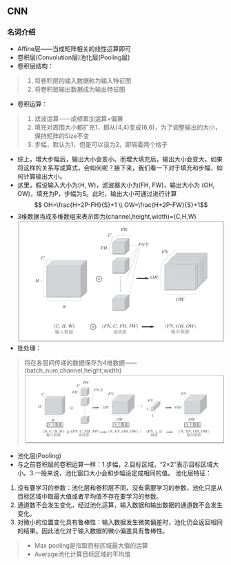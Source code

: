 ## CNN
### 名词介绍
- Affine层——当成矩阵相关的线性运算即可
- 卷积层(Convolution层)池化层(Pooling层)
- 卷积层结构：
> 1. 将卷积层的输入数据称为输入特征图
> 2. 将卷积层输出数据成为输出特征图
- 卷积运算：
> 1. 滤波运算——成绩累加运算+偏置
> 2. 填充对周围大小都扩充1，即从(4,4)变成(6,6)，为了调整输出的大小，保持矩阵的Size不变
> 3. 步幅，默认为1，但是可以设为2，即隔着两个格子  

- 综上，增大步幅后，输出大小会变小。而增大填充后，输出大小会变大。如果将这样的关系写成算式，会如何呢？接下来，我们看一下对于填充和步幅，如何计算输出大小。
- 这里，假设输入大小为(H, W)，滤波器大小为(FH, FW)，输出大小为
(OH, OW)，填充为P，步幅为S。此时，输出大小可通过进行计算
$$ OH=\frac{H+2P-FH}{S}+1 \\ 
 OW=\frac{H+2P-FW}{S}+1$$
- 3维数据当成多维数组来表示即为(channel,height,width)=(C,H,W)
![](../pics/four_dimensions.PNG)
- 批处理：
> 将在各层间传递的数据保存为4维数据——(batch_num,channel,height,width)
![](../pics/add_batch_num.PNG)

- 池化层(Pooling)
- 与之前卷积层的卷积运算一样：1.步幅，2.目标区域，“2×2”表示目标区域大小。3.一般来说，池化窗口大小会和步幅设定成相同的值。
池化层特征：
1. 没有要学习的参数：池化层和卷积层不同，没有需要学习的参数，池化只是从目标区域中取最大值或者平均值不存在要学习的参数。
2. 通道数不会发生变化，经过池化运算，输入数据和输出数据的通道数不会发生变化。
3. 对微小的位置变化具有鲁棒性：输入数据发生微笑偏差时，池化仍会返回相同的结果。因此池化对于输入数据的微小偏差具有鲁棒性。
> - Max pooling是指取目标区域最大值的运算
> - Average池化计算目标区域的平均值

